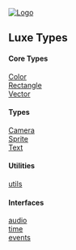 
[![Logo](http://luxeengine.com/images/logo.png)](index.html)

## Luxe Types

#### Core Types

[Color](luxe.Color.html)   
[Rectangle](luxe.Rectangle.html)   
[Vector](luxe.Vector.html)   

#### Types

[Camera](luxe.Camera.html)   
[Sprite](luxe.Sprite.html)   
[Text](luxe.Text.html)   

#### Utilities

[utils](luxe.Utils.html)   

#### Interfaces

[audio](luxe.audio.html)   
[time](luxe.time.html)   
[events](luxe.events.html)   


&nbsp;
&nbsp;
&nbsp;

